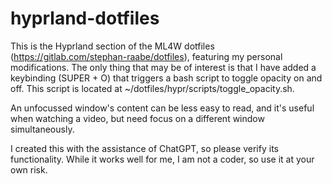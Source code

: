 # hyprland-dotfiles

This is the Hyprland section of the ML4W dotfiles (https://gitlab.com/stephan-raabe/dotfiles), featuring my personal modifications. The only thing that may be of interest is that I have added a keybinding (SUPER + O) that triggers a bash script to toggle opacity on and off. This script is located at ~/dotfiles/hypr/scripts/toggle_opacity.sh.

An unfocussed window's content can be less easy to read, and it's useful when watching a video, but need focus on a different window simultaneously.

I created this with the assistance of ChatGPT, so please verify its functionality. While it works well for me, I am not a coder, so use it at your own risk.
